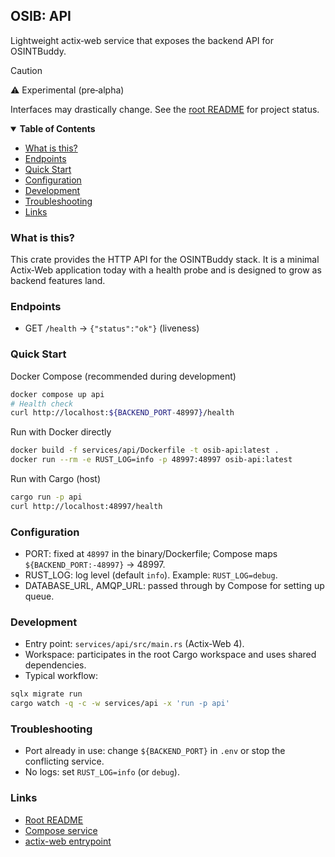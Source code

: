 <p>

## OSIB: API

Lightweight actix‑web service that exposes the backend API for OSINTBuddy.

> [!CAUTION]
> ⚠️ Experimental (pre‑alpha)
>
> Interfaces may drastically change. See the [root README](../../README.md) for project status.

</p>

<details open="open">
<summary><b>Table of Contents</b></summary>

- [What is this?](#what-is-this)
- [Endpoints](#endpoints)
- [Quick Start](#quick-start)
- [Configuration](#configuration)
- [Development](#development)
- [Troubleshooting](#troubleshooting)
- [Links](#links)

</details>

### What is this?

This crate provides the HTTP API for the OSINTBuddy stack. It is a minimal Actix‑Web application today with a health probe and is designed to grow as backend features land.

### Endpoints

- GET `/health` → `{"status":"ok"}` (liveness)

### Quick Start

Docker Compose (recommended during development)

```bash
docker compose up api
# Health check
curl http://localhost:${BACKEND_PORT-48997}/health
```

Run with Docker directly

```bash
docker build -f services/api/Dockerfile -t osib-api:latest .
docker run --rm -e RUST_LOG=info -p 48997:48997 osib-api:latest
```

Run with Cargo (host)

```bash
cargo run -p api
curl http://localhost:48997/health
```

### Configuration

- PORT: fixed at `48997` in the binary/Dockerfile; Compose maps `${BACKEND_PORT:-48997}` → 48997.
- RUST_LOG: log level (default `info`). Example: `RUST_LOG=debug`.
- DATABASE_URL, AMQP_URL: passed through by Compose for setting up queue.

### Development

- Entry point: `services/api/src/main.rs` (Actix‑Web 4).
- Workspace: participates in the root Cargo workspace and uses shared dependencies.
- Typical workflow:

```bash
sqlx migrate run 
cargo watch -q -c -w services/api -x 'run -p api'
```

### Troubleshooting

- Port already in use: change `${BACKEND_PORT}` in `.env` or stop the conflicting service.
- No logs: set `RUST_LOG=info` (or `debug`).

### Links

- [Root README](../../README.md)
- [Compose service](../../docker-compose.yml)
- [actix-web entrypoint](./src/lib.rs)